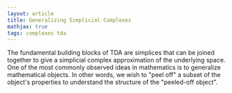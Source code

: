 ```yaml
---
layout: article
title: Generalizing Simplicial Complexes
mathjax: true
tags: complexes tda
---
```


The fundamental building blocks of TDA are simplices that can be joined together to give a simplicial complex approximation of the underlying space. One of the most commonly observed ideas in mathematics is to generalize mathematical objects. In other words, we wish to "peel off" a subset of the object's properties to understand the structure of the "peeled-off object".
